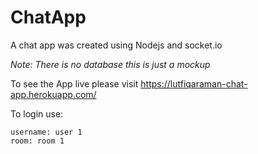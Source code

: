 # ChatApp
A chat app was created using Nodejs and socket.io

*Note: There is no database this is just a mockup*

To see the App live please visit
https://lutfiqaraman-chat-app.herokuapp.com/

To login use:

    username: user 1
    room: room 1
